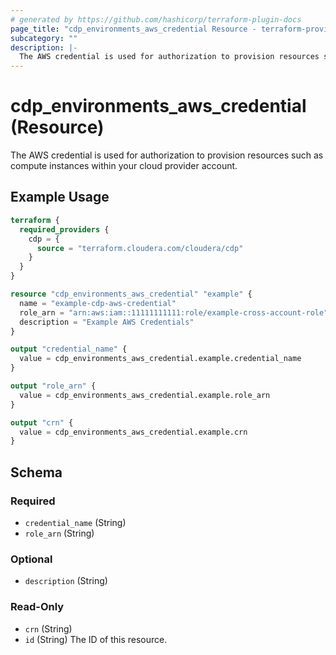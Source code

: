 ```yaml
---
# generated by https://github.com/hashicorp/terraform-plugin-docs
page_title: "cdp_environments_aws_credential Resource - terraform-provider-cdp"
subcategory: ""
description: |-
  The AWS credential is used for authorization to provision resources such as compute instances within your cloud provider account.
---
```


# cdp_environments_aws_credential (Resource)

The AWS credential is used for authorization to provision resources such as compute instances within your cloud provider account.

## Example Usage

```terraform
terraform {
  required_providers {
    cdp = {
      source = "terraform.cloudera.com/cloudera/cdp"
    }
  }
}

resource "cdp_environments_aws_credential" "example" {
  name = "example-cdp-aws-credential"
  role_arn = "arn:aws:iam::11111111111:role/example-cross-account-role"
  description = "Example AWS Credentials"
}

output "credential_name" {
  value = cdp_environments_aws_credential.example.credential_name
}

output "role_arn" {
  value = cdp_environments_aws_credential.example.role_arn
}

output "crn" {
  value = cdp_environments_aws_credential.example.crn
}
```

<!-- schema generated by tfplugindocs -->
## Schema

### Required

- `credential_name` (String)
- `role_arn` (String)

### Optional

- `description` (String)

### Read-Only

- `crn` (String)
- `id` (String) The ID of this resource.


